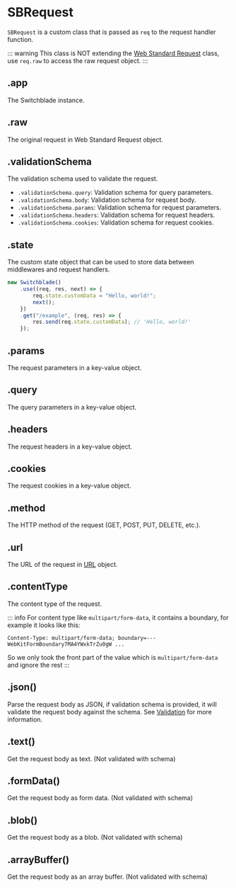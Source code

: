 # SBRequest

`SBRequest` is a custom class that is passed as `req` to the request handler function.

::: warning
This class is NOT extending the [Web Standard Request](https://developer.mozilla.org/en-US/docs/Web/API/Request) class, use `req.raw` to access the raw request object.
:::

## .app

The Switchblade instance.

## .raw

The original request in Web Standard Request object.

## .validationSchema

The validation schema used to validate the request.

- `.validationSchema.query`: Validation schema for query parameters.
- `.validationSchema.body`: Validation schema for request body.
- `.validationSchema.params`: Validation schema for request parameters.
- `.validationSchema.headers`: Validation schema for request headers.
- `.validationSchema.cookies`: Validation schema for request cookies.

## .state

The custom state object that can be used to store data between middlewares and request handlers.

```typescript
new Switchblade()
    .use((req, res, next) => {
        req.state.customData = "Hello, world!";
        next();
    })
    .get("/example", (req, res) => {
        res.send(req.state.customData); // 'Hello, world!'
    });
```

## .params

The request parameters in a key-value object.

## .query

The query parameters in a key-value object.

## .headers

The request headers in a key-value object.

## .cookies

The request cookies in a key-value object.

## .method

The HTTP method of the request (GET, POST, PUT, DELETE, etc.).

## .url

The URL of the request in [URL](https://developer.mozilla.org/en-US/docs/Web/API/URL) object.

## .contentType

The content type of the request.

::: info
For content type like `multipart/form-data`, it contains a boundary, for example it looks like this:

```shell
Content-Type: multipart/form-data; boundary=---WebKitFormBoundary7MA4YWxkTrZu0gW ...
```

So we only took the front part of the value which is `multipart/form-data` and ignore the rest
:::

## .json()

Parse the request body as JSON, if validation schema is provided, it will validate the request body against the schema. See [Validation](validation.md#request-validation) for more information.

## .text()

Get the request body as text. (Not validated with schema)

## .formData()

Get the request body as form data. (Not validated with schema)

## .blob()

Get the request body as a blob. (Not validated with schema)

## .arrayBuffer()

Get the request body as an array buffer. (Not validated with schema)

